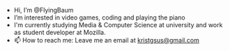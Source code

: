 - Hi, I’m @FlyingBaum
- I’m interested in video games, coding and playing the piano
- I'm currently studying Media & Computer Science at university and work as student developer at Mozilla.
- 📫 How to reach me: Leave me an email at kristgsus@gmail.com

<!---
FlyingBaum/FlyingBaum is a ✨ special ✨ repository because its `README.md` (this file) appears on your GitHub profile.
You can click the Preview link to take a look at your changes.
--->
